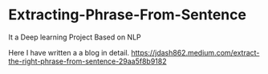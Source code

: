 # Extracting-Phrase-From-Sentence
It a Deep learning Project Based on NLP

Here I have written a a blog in detail. 
https://jdash862.medium.com/extract-the-right-phrase-from-sentence-29aa5f8b9182

